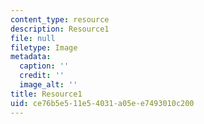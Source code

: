 ```yaml
---
content_type: resource
description: Resource1
file: null
filetype: Image
metadata:
  caption: ''
  credit: ''
  image_alt: ''
title: Resource1
uid: ce76b5e5-11e5-4031-a05e-e7493010c200
---
```

